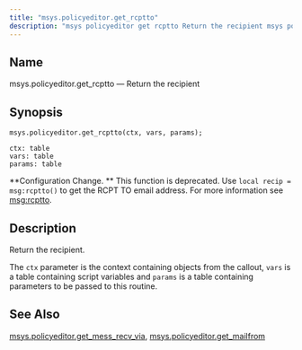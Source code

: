 ```yaml
---
title: "msys.policyeditor.get_rcptto"
description: "msys policyeditor get rcptto Return the recipient msys policyeditor get rcptto ctx vars params Configuration Change This function is deprecated Use local recip msg rcptto to get the RCPT TO email address For more information see msg rcptto Return the recipient The ctx parameter is the context containing objects from..."
---
```


<a name="lua.ref.msys.policyeditor.get_rcptto"></a> 
## Name

msys.policyeditor.get_rcptto — Return the recipient

<a name="idp24927120"></a> 
## Synopsis

`msys.policyeditor.get_rcptto(ctx, vars, params);`

```
ctx: table
vars: table
params: table
```

**Configuration Change. ** This function is deprecated. Use `local recip = msg:rcptto()` to get the RCPT TO email address. For more information see [msg:rcptto](/momentum/3/3-reference/3-reference-lua-ref-msg-rcptto).

<a name="idp24932432"></a> 
## Description

Return the recipient.

The `ctx` parameter is the context containing objects from the callout, `vars` is a table containing script variables and `params` is a table containing parameters to be passed to this routine.

<a name="idp24935920"></a> 
## See Also

[msys.policyeditor.get_mess_recv_via](/momentum/3/3-reference/lua-ref-msys-policyeditor-get-mess-recv-via), [msys.policyeditor.get_mailfrom](/momentum/3/3-reference/lua-ref-msys-policyeditor-get-mailfrom)